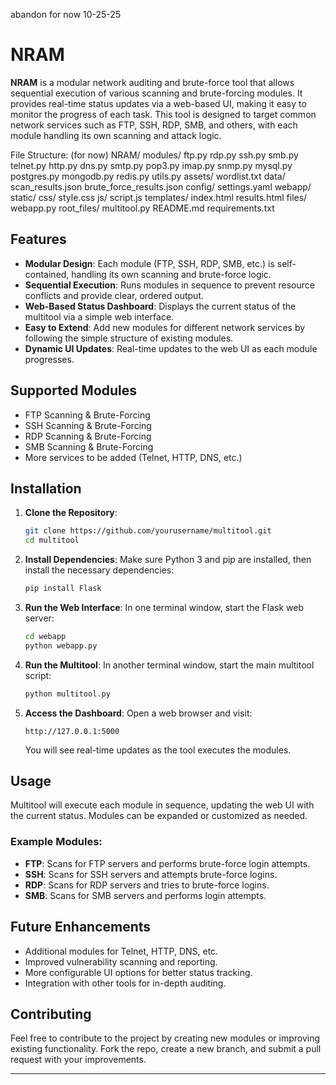 
abandon for now 10-25-25


# NRAM

**NRAM** is a modular network auditing and brute-force tool that allows sequential execution of various scanning and brute-forcing modules. It provides real-time status updates via a web-based UI, making it easy to monitor the progress of each task. This tool is designed to target common network services such as FTP, SSH, RDP, SMB, and others, with each module handling its own scanning and attack logic.

File Structure: (for now)
NRAM/
  modules/
    ftp.py
    rdp.py
    ssh.py
    smb.py
    telnet.py
    http.py
    dns.py
    smtp.py
    pop3.py
    imap.py
    snmp.py
    mysql.py
    postgres.py
    mongodb.py
    redis.py
    utils.py
  assets/
    wordlist.txt
  data/
    scan_results.json
    brute_force_results.json
  config/
    settings.yaml
  webapp/
    static/
      css/
        style.css
      js/
        script.js
    templates/
      index.html
      results.html
    files/
      webapp.py
  root_files/
    multitool.py
    README.md
    requirements.txt


## Features
- **Modular Design**: Each module (FTP, SSH, RDP, SMB, etc.) is self-contained, handling its own scanning and brute-force logic.
- **Sequential Execution**: Runs modules in sequence to prevent resource conflicts and provide clear, ordered output.
- **Web-Based Status Dashboard**: Displays the current status of the multitool via a simple web interface.
- **Easy to Extend**: Add new modules for different network services by following the simple structure of existing modules.
- **Dynamic UI Updates**: Real-time updates to the web UI as each module progresses.

## Supported Modules
- FTP Scanning & Brute-Forcing
- SSH Scanning & Brute-Forcing
- RDP Scanning & Brute-Forcing
- SMB Scanning & Brute-Forcing
- More services to be added (Telnet, HTTP, DNS, etc.)

## Installation

1. **Clone the Repository**:
   ```bash
   git clone https://github.com/yourusername/multitool.git
   cd multitool
   ```

2. **Install Dependencies**:
   Make sure Python 3 and pip are installed, then install the necessary dependencies:
   ```bash
   pip install Flask
   ```

3. **Run the Web Interface**:
   In one terminal window, start the Flask web server:
   ```bash
   cd webapp
   python webapp.py
   ```

4. **Run the Multitool**:
   In another terminal window, start the main multitool script:
   ```bash
   python multitool.py
   ```

5. **Access the Dashboard**:
   Open a web browser and visit:
   ```
   http://127.0.0.1:5000
   ```
   You will see real-time updates as the tool executes the modules.

## Usage
Multitool will execute each module in sequence, updating the web UI with the current status. Modules can be expanded or customized as needed.

### Example Modules:
- **FTP**: Scans for FTP servers and performs brute-force login attempts.
- **SSH**: Scans for SSH servers and attempts brute-force logins.
- **RDP**: Scans for RDP servers and tries to brute-force logins.
- **SMB**: Scans for SMB servers and performs login attempts.

## Future Enhancements
- Additional modules for Telnet, HTTP, DNS, etc.
- Improved vulnerability scanning and reporting.
- More configurable UI options for better status tracking.
- Integration with other tools for in-depth auditing.

## Contributing
Feel free to contribute to the project by creating new modules or improving existing functionality. Fork the repo, create a new branch, and submit a pull request with your improvements.



---
